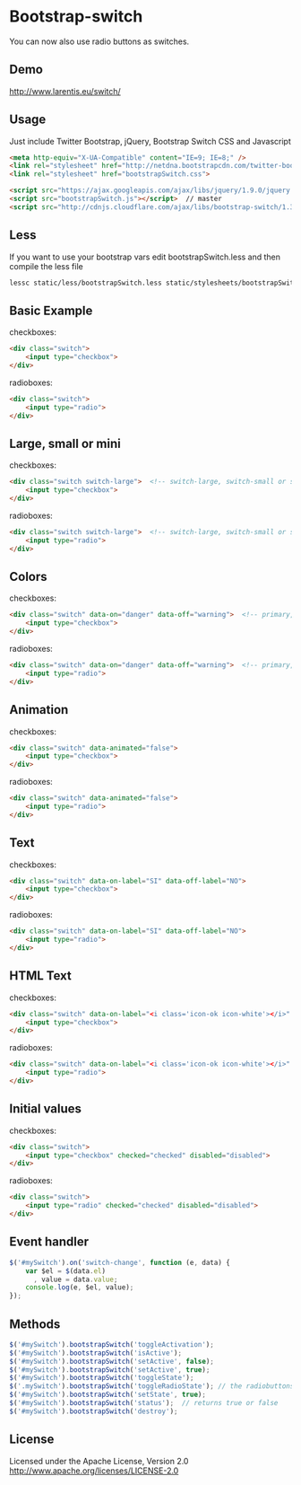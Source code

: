 Bootstrap-switch
========================

You can now also use radio buttons as switches.


Demo
----
http://www.larentis.eu/switch/

Usage
-----
Just include Twitter Bootstrap, jQuery, Bootstrap Switch CSS and Javascript
``` html
<meta http-equiv="X-UA-Compatible" content="IE=9; IE=8;" />
<link rel="stylesheet" href="http://netdna.bootstrapcdn.com/twitter-bootstrap/2.3.1/css/bootstrap-combined.min.css">
<link rel="stylesheet" href="bootstrapSwitch.css">

<script src="https://ajax.googleapis.com/ajax/libs/jquery/1.9.0/jquery.min.js"></script>
<script src="bootstrapSwitch.js"></script>  // master
<script src="http://cdnjs.cloudflare.com/ajax/libs/bootstrap-switch/1.3/bootstrapSwitch.min.js">  // from cdnjs.com
```

Less
----
If you want to use your bootstrap vars edit bootstrapSwitch.less and then compile the less file
``` bash
lessc static/less/bootstrapSwitch.less static/stylesheets/bootstrapSwitch.css
```

Basic Example
-------------
checkboxes:

``` html
<div class="switch">
    <input type="checkbox">
</div>
```

radioboxes:

``` html
<div class="switch">
    <input type="radio">
</div>
```


Large, small or mini
--------------------
checkboxes:

``` html
<div class="switch switch-large">  <!-- switch-large, switch-small or switch-mini -->
    <input type="checkbox">
</div>
```

radioboxes:

``` html
<div class="switch switch-large">  <!-- switch-large, switch-small or switch-mini -->
    <input type="radio">
</div>
```


Colors
------
checkboxes:

``` html
<div class="switch" data-on="danger" data-off="warning">  <!-- primary, info, success, warning, danger and default -->
    <input type="checkbox">
</div>
```

radioboxes:

``` html
<div class="switch" data-on="danger" data-off="warning">  <!-- primary, info, success, warning, danger and default -->
    <input type="radio">
</div>
```


Animation
---------
checkboxes:

``` html
<div class="switch" data-animated="false">
    <input type="checkbox">
</div>
```

radioboxes:

``` html
<div class="switch" data-animated="false">
    <input type="radio">
</div>
```


Text
-----
checkboxes:

``` html
<div class="switch" data-on-label="SI" data-off-label="NO">
    <input type="checkbox">
</div>
```

radioboxes:

``` html
<div class="switch" data-on-label="SI" data-off-label="NO">
    <input type="radio">
</div>
```


HTML Text
----------
checkboxes:

``` html
<div class="switch" data-on-label="<i class='icon-ok icon-white'></i>" data-off-label="<i class='icon-remove'></i>">
    <input type="checkbox">
</div>
```

radioboxes:

``` html
<div class="switch" data-on-label="<i class='icon-ok icon-white'></i>" data-off-label="<i class='icon-remove'></i>">
    <input type="radio">
</div>
```


Initial values
--------------
checkboxes:

``` html
<div class="switch">
    <input type="checkbox" checked="checked" disabled="disabled">
</div>
```
radioboxes:


``` html
<div class="switch">
    <input type="radio" checked="checked" disabled="disabled">
</div>
```


Event handler
-------------
``` javascript
$('#mySwitch').on('switch-change', function (e, data) {
    var $el = $(data.el)
      , value = data.value;
    console.log(e, $el, value);
});
```

Methods
-------
``` javascript
$('#mySwitch').bootstrapSwitch('toggleActivation');
$('#mySwitch').bootstrapSwitch('isActive');
$('#mySwitch').bootstrapSwitch('setActive', false);
$('#mySwitch').bootstrapSwitch('setActive', true);
$('#mySwitch').bootstrapSwitch('toggleState');
$('.mySwitch').bootstrapSwitch('toggleRadioState'); // the radiobuttons need a class not a ID
$('#mySwitch').bootstrapSwitch('setState', true);
$('#mySwitch').bootstrapSwitch('status');  // returns true or false
$('#mySwitch').bootstrapSwitch('destroy');
```

License
-------
Licensed under the Apache License, Version 2.0
http://www.apache.org/licenses/LICENSE-2.0
